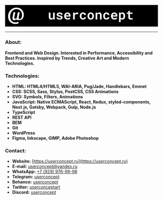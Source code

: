 <a href="https://userconcept.ru" rel="noopener noreferrer nofollow">
    <img src="https://raw.githubusercontent.com/userconcept/userconcept/main/assets/userconcept-readme__logo_main.svg" alt="Userconcept logo">
</a>

---

### About:

**Frontend and Web Design. Interested in Performance, Accessibility and Best Practices. Inspired by Trends, Creative Art and Modern Technologies.**

### Technologies:

* **HTML: HTML4/HTML5, WAI-ARIA, Pug/Jade, Handlebars, Emmet**
* **CSS: SCSS, Sass, Stylus, PostCSS, CSS Animations**
* **SVG: Symbols, Filters, Animations**
* **JavaScript: Native ECMAScript, React, Redux, styled-components, Next.js, Gatsby, Webpack, Gulp, Node.js**
* **TypeScript**
* **REST API**
* **BEM**
* **Git**
* **WordPress**
* **Figma, Inkscape, GIMP, Adobe Photoshop**

### Contact:

* **Website:** [https://userconcept.ru](https://userconcept.ru)
* **E-mail:** [userconcept@yandex.ru](mailto:userconcept@yandex.ru)
* **WhatsApp:** [+7 (929) 976-99-98](https://wa.me/79299769998)
* **Telegram:** [userconcept](https://t.me/userconcept)
* **Behance:** [userconcept](https://www.behance.net/userconcept)
* **Twitter:** [userconceptart](https://twitter.com/userconceptart)
* **Discord:** [userconcept](https://discord.gg/RCRwebCKHa)
